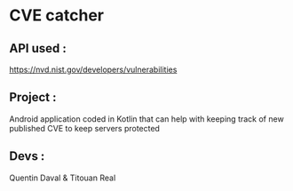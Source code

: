 # CVE catcher


## API used :

https://nvd.nist.gov/developers/vulnerabilities

## Project :

Android application coded in Kotlin that can help with keeping track of new published CVE to keep servers protected

## Devs :

Quentin Daval & Titouan Real

